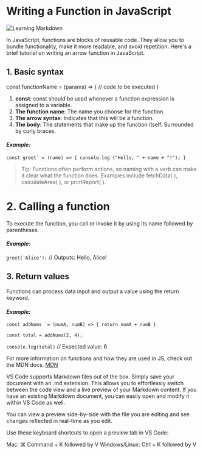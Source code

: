 #  Writing a Function in JavaScript

![Learning Markdown](https://plus.unsplash.com/premium_photo-1682464699619-1cb44ff3175e?w=400&auto=format&fit=crop&q=60&ixlib=rb-4.0.3&ixid=M3wxMjA3fDB8MHxwaG90by1yZWxhdGVkfDF8fHxlbnwwfHx8fHw%3D)


In JavaScript, functions are blocks of reusable code. They allow you to bundle functionality, make it more readable, and avoid repetition. Here's a brief tutorial on writing an arrow function in JavaScript.

## 1. Basic syntax

const functionName = (params) => {
  // code to be executed
}

1. **const**: const should be used whenever a function expression is assigned to a variable.
2. **The function name**: The name you choose for the function.
3. **The arrow syntax**: Indicates that this will be a function.
4. **The body**: The statements that make up the function itself. Surrounded by curly braces.

#### *Example:*

```const greet` = (name) => {
  console.log ("Hello, " + name + "!");
}```

> Tip: Functions often perform actions, so naming with a verb can make it clear what the function does. Examples include fetchData( ), calculateArea( ), or printReport( ). 


# 2. Calling a function

To execute the function, you call or invoke it by using its name followed by parentheses.

#### *Example:*

`greet('Alice');` // Outputs: Hello, Alice!

## 3. Return values

Functions can process data input and output a value using the return keyword.

#### *Example:* 

```const addNums `= (numA, numB) => {
  return numA + numB
}```

`const total = addNums(2, 4);`

`console.log(total)` // Expected value: 6

For more information on functions and how they are used in JS, check out the MDN docs. 
[MDN](https://developer.mozilla.org/en-US/docs/Web/JavaScript/Guide/Functions)


VS Code supports Markdown files out of the box. Simply save your document with an .md extension. This allows you to effortlessly switch between the code view and a live preview of your Markdown content. If you have an existing Markdown document, you can easily open and modify it within VS Code as well.

You can view a preview side-by-side with the file you are editing and see changes reflected in real-time as you edit.

Use these keyboard shortcuts to open a preview tab in VS Code:

Mac: ⌘ Command + K followed by V
Windows/Linux: Ctrl + K followed by V